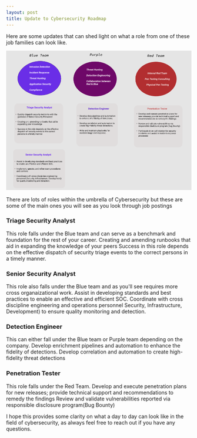 ```yaml
---
layout: post
title: Update to Cybersecurity Roadmap
---
```


Here are some updates that can shed light on what a role from one of these job families can look like. 
<br>

![Roadmap V2](/images/RoadmapV2.png)


There are lots of roles within the umbrella of Cybersecurity but these are some of the main ones you will see as you look through job postings


### Triage Security Analyst 
This role falls under the Blue team and can serve as a benchmark and foundation for the rest of your career.
Creating and amending runbooks that aid in expanding the knowledge of your peers
​​Success in this role depends on the effective dispatch of security triage events to the correct persons in a timely manner.

### Senior Security Analyst
This role also falls under the Blue team and as you'll see requires more cross organaizational work. 
Assist in developing standards and best practices to enable an effective and efficient SOC.
Coordinate with cross discipline engineering and operations personnel Security, Infrastructure, Development) to ensure quality monitoring and detection.

### Detection Engineer 
This can either fall under the Blue team or Purple team depending on the company.
Develop enrichment pipelines and automation to enhance the fidelity of detections.
Develop correlation and automation to create high-fidelity threat detections

### Penetration Tester
This role falls under the Red Team.
Develop and execute penetration plans for new releases; provide technical support and recommendations to remedy the findings
Review and validate vulnerabilities reported via responsible disclosure program(Bug Bounty)

I hope this provides some clarity on what a day to day can look like in the field of cybersecurity, as always feel free to reach out if you have any questions.

